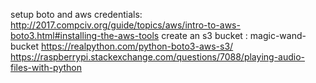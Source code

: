 setup boto and aws credentials:
http://2017.compciv.org/guide/topics/aws/intro-to-aws-boto3.html#installing-the-aws-tools
create an s3 bucket : magic-wand-bucket
https://realpython.com/python-boto3-aws-s3/
https://raspberrypi.stackexchange.com/questions/7088/playing-audio-files-with-python
